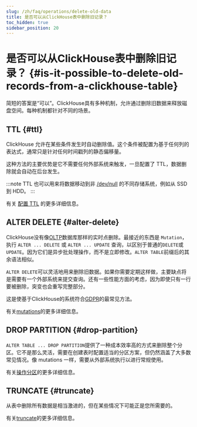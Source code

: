 ```yaml
---
slug: /zh/faq/operations/delete-old-data
title: 是否可以从ClickHouse表中删除旧记录？
toc_hidden: true
sidebar_position: 20
---
```


# 是否可以从ClickHouse表中删除旧记录？ {#is-it-possible-to-delete-old-records-from-a-clickhouse-table}

简短的答案是“可以”。ClickHouse具有多种机制，允许通过删除旧数据来释放磁盘空间。每种机制都针对不同的场景。

## TTL {#ttl}

ClickHouse 允许在某些条件发生时自动删除值。这个条件被配置为基于任何列的表达式，通常只是针对任何时间戳列的静态偏移量。

这种方法的主要优势是它不需要任何外部系统来触发，一旦配置了 TTL，数据删除就会自动在后台发生。

:::note
TTL 也可以用来将数据移动到非 [/dev/null](https://en.wikipedia.org/wiki/Null_device) 的不同存储系统，例如从 SSD 到 HDD。
:::

有关 [配置 TTL](../../engines/table-engines/mergetree-family/mergetree.md#table_engine-mergetree-ttl) 的更多详细信息。

## ALTER DELETE {#alter-delete}

ClickHouse没有像[OLTP](https://en.wikipedia.org/wiki/Online_transaction_processing)数据库那样的实时点删除。最接近的东西是 `Mutation`，执行 `ALTER ... DELETE` 或 `ALTER ... UPDATE` 查询，以区别于普通的`DELETE`或`UPDATE`。因为它们是异步批处理操作，而不是立即修改。`ALTER TABLE`前缀后的其余语法相似。

`ALTER DELETE`可以灵活地用来删除旧数据。如果你需要定期这样做，主要缺点将是需要有一个外部系统来提交查询。还有一些性能方面的考虑，因为即使只有一行要被删除，突变也会重写完整部分。

这是使基于ClickHouse的系统符合[GDPR](https://gdpr-info.eu)的最常见方法。

有关[mutations](/sql-reference/statements/alter#mutations)的更多详细信息。

## DROP PARTITION {#drop-partition}

`ALTER TABLE ... DROP PARTITION`提供了一种成本效率高的方式来删除整个分区。它不是那么灵活，需要在创建表时配置适当的分区方案，但仍然涵盖了大多数常见情况。像 mutations 一样，需要从外部系统执行以进行常规使用。

有关[操作分区](../../sql-reference/statements/alter/partition.mdx#drop-partitionpart)的更多详细信息。

## TRUNCATE {#truncate}

从表中删除所有数据是相当激进的，但在某些情况下可能正是您所需要的。

有关[truncate](../../sql-reference/statements/truncate.md)的更多详细信息。
